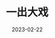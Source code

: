 ---
title: '一出大戏'
date: '2023-02-22'
price: '20.0'
theaters: ['北京大学百周年纪念讲堂']
seat: ['12-3']
remark: ['原声影片・中文字幕']
---